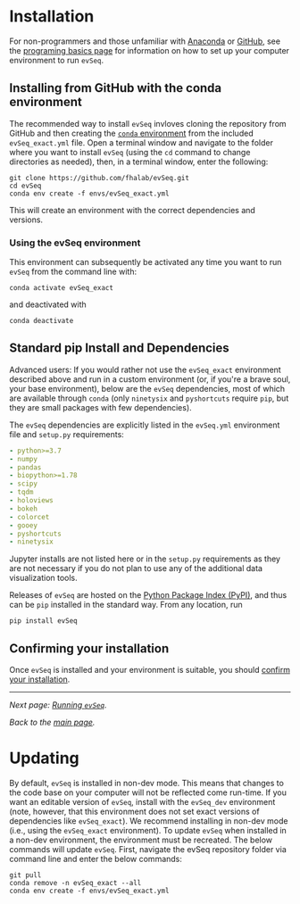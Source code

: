 # Installation
For non-programmers and those unfamiliar with [Anaconda](https://www.anaconda.com/) or [GitHub](https://www.github.com), see the [programing basics page](2-basics.md) for information on how to set up your computer environment to run `evSeq`.
## Installing from GitHub with the conda environment
The recommended way to install `evSeq` invloves cloning the repository from GitHub and then creating the [`conda` environment](https://conda.io/projects/conda/en/latest/user-guide/concepts/environments.html) from the included `evSeq_exact.yml` file. Open a terminal window and navigate to the folder where you want to install `evSeq` (using the `cd` command to change directories as needed), then, in a terminal window, enter the following:
```
git clone https://github.com/fhalab/evSeq.git
cd evSeq
conda env create -f envs/evSeq_exact.yml
```

This will create an environment with the correct dependencies and versions.

### Using the evSeq environment
This environment can subsequently be activated any time you want to run `evSeq` from the command line with:
```
conda activate evSeq_exact
```
and deactivated with
```
conda deactivate
```
## Standard pip Install and Dependencies
Advanced users: If you would rather not use the `evSeq_exact` environment described above and run in a custom environment (or, if you're a brave soul, your base environment), below are the `evSeq` dependencies, most of which are available through `conda` (only `ninetysix` and `pyshortcuts` require `pip`, but they are small packages with few dependencies).

The `evSeq` dependencies are explicitly listed in the `evSeq.yml` environment file and `setup.py` requirements:
```yml
- python>=3.7
- numpy
- pandas
- biopython>=1.78
- scipy
- tqdm
- holoviews
- bokeh
- colorcet
- gooey
- pyshortcuts
- ninetysix
```
Jupyter installs are not listed here or in the `setup.py` requirements as they are not necessary if you do not plan to use any of the additional data visualization tools.

Releases of `evSeq` are hosted on the [Python Package Index (PyPI)](https://pypi.org/project/evseq/), and thus can be `pip` installed in the standard way. From any location, run
```
pip install evSeq
```

## Confirming your installation
Once `evSeq` is installed and your environment is suitable, you should [confirm your installation](4-usage.md#confirming-your-installation).

---

*Next page: [Running `evSeq`](4-usage.md).*

*Back to the [main page](index.md).*

# Updating
By default, `evSeq` is installed in non-dev mode. This means that changes to the code base on your computer will not be reflected come run-time. If you want an editable version of `evSeq`, install with the `evSeq_dev` environment (note, however, that this environment does not set exact versions of dependencies like `evSeq_exact`). We recommend installing in non-dev mode (i.e., using the `evSeq_exact` environment). To update `evSeq` when installed in a non-dev environment, the environment must be recreated. The below commands will update `evSeq`. First, navigate the evSeq repository folder via command line and enter the below commands:

```
git pull
conda remove -n evSeq_exact --all
conda env create -f envs/evSeq_exact.yml
```